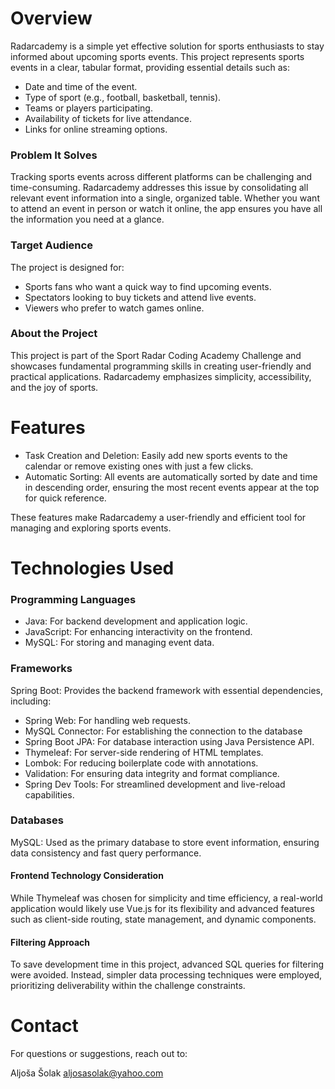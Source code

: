 # Overview
Radarcademy is a simple yet effective solution for sports enthusiasts to stay informed about upcoming sports events. This project represents sports events in a clear, tabular format, providing essential details such as:
* Date and time of the event.
* Type of sport (e.g., football, basketball, tennis).
* Teams or players participating.
* Availability of tickets for live attendance.
* Links for online streaming options.
  
### Problem It Solves
Tracking sports events across different platforms can be challenging and time-consuming. Radarcademy addresses this issue by consolidating all relevant event information into a single, organized table. Whether you want to attend an event in person or watch it online, the app ensures you have all the information you need at a glance.

### Target Audience
The project is designed for:
* Sports fans who want a quick way to find upcoming events.
* Spectators looking to buy tickets and attend live events.
* Viewers who prefer to watch games online.

### About the Project
This project is part of the Sport Radar Coding Academy Challenge and showcases fundamental programming skills in creating user-friendly and practical applications. Radarcademy emphasizes simplicity, accessibility, and the joy of sports.

# Features
* Task Creation and Deletion:
Easily add new sports events to the calendar or remove existing ones with just a few clicks.
* Automatic Sorting:
All events are automatically sorted by date and time in descending order, ensuring the most recent events appear at the top for quick reference.

These features make Radarcademy a user-friendly and efficient tool for managing and exploring sports events.


# Technologies Used
### Programming Languages
* Java: For backend development and application logic.
* JavaScript: For enhancing interactivity on the frontend.
* MySQL: For storing and managing event data.
### Frameworks
Spring Boot: Provides the backend framework with essential dependencies, including:
* Spring Web: For handling web requests.
* MySQL Connector: For establishing the connection to the database
* Spring Boot JPA: For database interaction using Java Persistence API.
* Thymeleaf: For server-side rendering of HTML templates.
* Lombok: For reducing boilerplate code with annotations.
* Validation: For ensuring data integrity and format compliance.
* Spring Dev Tools: For streamlined development and live-reload capabilities.
### Databases
MySQL: Used as the primary database to store event information, ensuring data consistency and fast query performance.

#### Frontend Technology Consideration
While Thymeleaf was chosen for simplicity and time efficiency, a real-world application would likely use Vue.js for its flexibility and advanced features such as client-side routing, state management, and dynamic components.

#### Filtering Approach
To save development time in this project, advanced SQL queries for filtering were avoided. Instead, simpler data processing techniques were employed, prioritizing deliverability within the challenge constraints.

# Contact
For questions or suggestions, reach out to:

Aljoša Šolak
aljosasolak@yahoo.com
